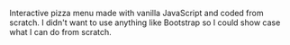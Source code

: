 Interactive pizza menu made with vanilla JavaScript and coded from scratch. I didn't want to use anything like Bootstrap so I could show case
what I can do from scratch.
